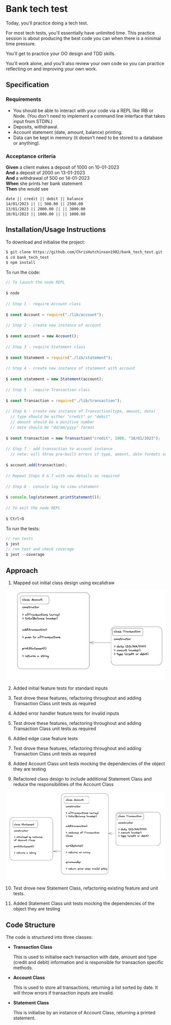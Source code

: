 # Bank tech test

Today, you'll practice doing a tech test.

For most tech tests, you'll essentially have unlimited time. This practice session is about producing the best code you can when there is a minimal time pressure.

You'll get to practice your OO design and TDD skills.

You'll work alone, and you'll also review your own code so you can practice reflecting on and improving your own work.

## Specification

### Requirements

- You should be able to interact with your code via a REPL like IRB or Node. (You don't need to implement a command line interface that takes input from STDIN.)
- Deposits, withdrawal.
- Account statement (date, amount, balance) printing.
- Data can be kept in memory (it doesn't need to be stored to a database or anything).

### Acceptance criteria

**Given** a client makes a deposit of 1000 on 10-01-2023  
**And** a deposit of 2000 on 13-01-2023  
**And** a withdrawal of 500 on 14-01-2023  
**When** she prints her bank statement  
**Then** she would see

```
date || credit || debit || balance
14/01/2023 || || 500.00 || 2500.00
13/01/2023 || 2000.00 || || 3000.00
10/01/2023 || 1000.00 || || 1000.00
```

## Installation/Usage Instructions

To download and initialise the project:

```sh
$ git clone https://github.com/ChrisHutchinson1982/bank_tech_test.git
$ cd bank_tech_test
$ npm install

```

To run the code:

```js
// To launch the node REPL

$ node

// Step 1 - require Account class

$ const Account = require("./lib/account");

// Step 2 - create new instance of account

$ const account = new Account();

// Step 3 - require Statement class

$ const Statement = require("./lib/statement");

// Step 4 - create new instance of statement with account

$ const statement = new Statement(account);

// Step 5 - require Transaction class

$ const Transaction = require("./lib/transaction");

// Step 6 - create new instance of Transaction(type, amount, date)
  // type should be either "credit" or "debit"
  // amount should be a positive number
  // date should be "dd/mm/yyyy" format

$ const transaction = new Transaction("credit", 1000, "10/01/2023");

// Step 7 - add transaction to account instance
  // note: will throw pre-built errors if type, amount, date formats are invalid

$ account.add(transaction);

// Repeat Steps 6 & 7 with new details as required

// Step 8 - console log to view statement

$ console.log(statement.printStatement());

// To exit the node REPL

$ Ctrl+D

```

To run the tests:

```js
// run tests
$ jest
// run test and check coverage
$ jest --coverage

```

## Approach

1. Mapped out initial class design using excalidraw

![Class Diagram](/class_diagram.png)

2. Added initial feature tests for standard inputs

3. Test drove these features, refactoring throughout and adding Transaction Class unit tests as required

4. Added error handler feature tests for invalid inputs

5. Test drove these features, refactoring throughout and adding Transaction Class unit tests as required

6. Added edge case feature tests

7. Test drove these features, refactoring throughout and adding Transaction Class unit tests as required

8. Added Account Class unit tests mocking the dependencies of the object they are testing

9. Refactored class design to include additional Statement Class and reduce the responsibilities of the Account Class

![Class Diagram](/revised_class_diagram.png)

10. Test drove new Statement Class, refactoring existing feature and unit tests.

11. Added Statement Class unit tests mocking the dependencies of the object they are testing

## Code Structure

The code is structured into three classes:

- **Transaction Class**

  This is used to initialise each transaction with date, amount and type (credit and debit) information and is responsible for transaction specific methods.

- **Account Class**

  This is used to store all transactions, returning a list sorted by date. It will throw errors if transaction inputs are invalid.

- **Statement Class**

  This is initialise by an instance of Account Class, returning a printed statement.

